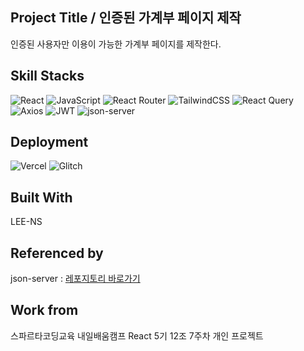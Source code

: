 ## Project Title / 인증된 가계부 페이지 제작

인증된 사용자만 이용이 가능한 가계부 페이지를 제작한다.

## Skill Stacks

![React](https://img.shields.io/badge/react-%2320232a.svg?style=for-the-badge&logo=react&logoColor=%2361DAFB) ![JavaScript](https://img.shields.io/badge/JavaScript-323330?style=for-the-badge&logo=javascript&logoColor=F7DF1E) ![React Router](https://img.shields.io/badge/React_Router-CA4245?style=for-the-badge&logo=react-router&logoColor=white) ![TailwindCSS](https://img.shields.io/badge/tailwindcss-%2338B2AC.svg?style=for-the-badge&logo=tailwind-css&logoColor=white) ![React Query](https://img.shields.io/badge/-React%20Query-FF4154?style=for-the-badge&logo=react%20query&logoColor=white) ![Axios](https://img.shields.io/badge/Axios-5A29E4.svg?style=for-the-badge&logo=Axios&logoColor=white) ![JWT](https://img.shields.io/badge/JWT-black?style=for-the-badge&logo=JSON%20web%20tokens) ![json-server](https://img.shields.io/badge/json--server-000000?style=for-the-badge)

## Deployment

![Vercel](https://img.shields.io/badge/Vercel-000000.svg?style=for-the-badge&logo=Vercel&logoColor=white) ![Glitch](https://img.shields.io/badge/Glitch-3333FF.svg?style=for-the-badge&logo=Glitch&logoColor=white)

## Built With

LEE-NS

## Referenced by

json-server : [레포지토리 바로가기](https://github.com/LEE-NS/WEEK7_json-server-deploy.git)

## Work from

스파르타코딩교육 내일배움캠프 React 5기 12조 7주차 개인 프로젝트
